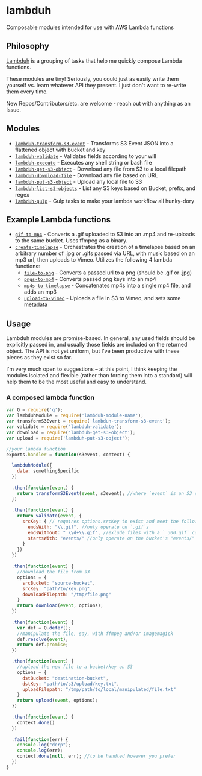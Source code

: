 # lambduh
Composable modules intended for use with AWS Lambda functions

## Philosophy

[Lambduh](https://github.com/lambduh) is a grouping of tasks that help me quickly compose Lambda functions.

These modules are tiny! Seriously, you could just as easily write them yourself vs. learn whatever API they present. I just don't want to re-write them every time.

New Repos/Contributors/etc. are welcome - reach out with anything as an Issue.

## Modules

- [`lambduh-transform-s3-event`](https://github.com/lambduh/lambduh-transform-s3-event) - Transforms S3 Event JSON into a flattened object with bucket and key
- [`lambduh-validate`](https://github.com/lambduh/lambduh-validate) - Validates fields according to your will
- [`lambduh-execute`](https://github.com/lambduh/lambduh-execute) - Executes any shell string or bash file
- [`lambduh-get-s3-object`](https://github.com/lambduh/lambduh-get-s3-object) - Download any file from S3 to a local filepath
- [`lambduh-download-file`](https://github.com/lambduh/lambduh-download-file) - Download any file based on URL
- [`lambduh-put-s3-object`](https://github.com/lambduh/lambduh-put-s3-object) - Upload any local file to S3
- [`lambduh-list-s3-objects`](https://github.com/lambduh/lambduh-list-s3-objects) - List any S3 keys based on Bucket, prefix, and regex
- [`lambduh-gulp`](https://github.com/lambduh/lambduh-gulp) - Gulp tasks to make your lambda workflow all hunky-dory


## Example Lambda functions

- [`gif-to-mp4`](https://github.com/russmatney/lambda-gif-to-mp4) - Converts a .gif uploaded to S3 into an .mp4 and re-uploads to the same bucket. Uses ffmpeg as a binary.
- [`create-timelapse`](https://github.com/russmatney/lambda-create-timelapse) - Orchestrates the creation of a timelapse based on an arbitrary number of .jpg or .gifs passed via URL, with music based on an mp3 url, then uploads to Vimeo. Utilizes the following 4 lambda functions:
  - [`file-to-png`](https://github.com/russmatney/lambda-file-to-png) - Converts a passed url to a png (should be .gif or .jpg)
  - [`pngs-to-mp4`](https://github.com/russmatney/lambda-pngs-to-mp4) - Converts passed png keys into an mp4
  - [`mp4s-to-timelapse`](https://github.com/russmatney/lambda-mp4s-to-timelapse) - Concatenates mp4s into a single mp4 file, and adds an mp3
  - [`upload-to-vimeo`](https://github.com/russmatney/lambda-upload-to-vimeo) - Uploads a file in S3 to Vimeo, and sets some metadata


## Usage

Lambduh modules are promise-based. In general, any used fields should be explicitly passed in, and usually those fields are included on the returned object. The API is not yet uniform, but I've been productive with these pieces as they exist so far.

I'm very much open to suggestions – at this point, I think keeping the modules isolated and flexible (rather than forcing them into a standard) will help them to be the most useful and easy to understand.

### A composed lambda function

```javascript
var Q = require('q');
var lambduhModule = require('lambduh-module-name');
var transformS3Event = require('lambduh-transform-s3-event');
var validate = require('lambduh-validate');
var download = require('lambduh-get-s3-object');
var upload = require('lambduh-put-s3-object');

//your lambda function
exports.handler = function(s3event, context) {

  lambduhModule({
    data: somethingSpecific
  })
  
  .then(function(event) {
    return transformS3Event(event, s3event); //where `event` is an S3 event
  })
  
  .then(function(event) {
    return validate(event, {
      srcKey: { // requires options.srcKey to exist and meet the following criteria:
        endsWith: "\\.gif", //only operate on `.gif`s
        endsWithout: "_\\d+\\.gif", //exlude files with a `_300.gif` convention
        startsWith: "events/" //only operate on the bucket's "events/" folder
      }
    })
  })
  
  .then(function(event) {
    //download the file from s3
    options = {
      srcBucket: "source-bucket",
      srcKey: "path/to/key.png",
      downloadFilepath: "/tmp/file.png"
    }
    return download(event, options);
  })
  
  .then(function(event) {
    var def = Q.defer();
    //manipulate the file, say, with ffmpeg and/or imagemagick
    def.resolve(event);
    return def.promise;
  })

  .then(function(event) {
    //upload the new file to a bucket/key on S3
    options = {
      dstBucket: "destination-bucket",
      dstKey: "path/to/s3/upload/key.txt",
      uploadFilepath: "/tmp/path/to/local/manipulated/file.txt"
    }
    return upload(event, options);
  })

  .then(function(event) {
    context.done()
  })
  
  .fail(function(err) {
    console.log("derp");
    console.log(err);
    context.done(null, err); //to be handled however you prefer
  })
}
```
